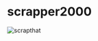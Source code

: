 # scrapper2000

![scrapthat](https://media0.giphy.com/media/v1.Y2lkPTc5MGI3NjExcnI1ZnYxYTV3bzBxdnZsd2VsbHF4NzJ6M3R5eWpiaXNmMmtieTlndyZlcD12MV9pbnRlcm5hbF9naWZfYnlfaWQmY3Q9Zw/1xmCuRdZFAb5dskN1S/giphy.gif)
